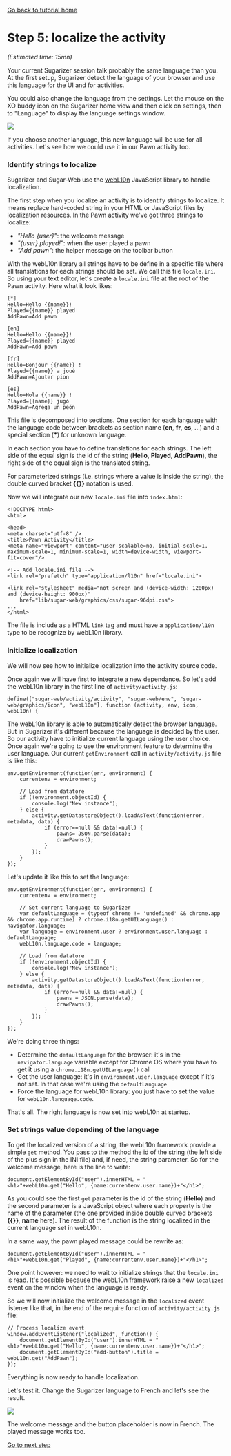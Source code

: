 [Go back to tutorial home](tutorial.md)

# Step 5: localize the activity
*(Estimated time: 15mn)*

Your current Sugarizer session talk probably the same language than you. At the first setup, Sugarizer detect the language of your browser and use this language  for the UI and for activities.

You could also change the language from the settings. Let the mouse on the XO buddy icon on the Sugarizer home view and then click on settings, then to "Language" to display the language settings window.


![](images/tutorial_step5_1.png)

If you choose another language, this new language will be use for all activities. Let's see how we could use it in our Pawn activity too.

### Identify strings to localize

Sugarizer and Sugar-Web use the [webL10n](https://github.com/fabi1cazenave/webL10n) JavaScript library to handle localization.

The first step when you localize an activity is to identify strings to localize. It means replace hard-coded string in your HTML or JavaScript files by localization resources. In the Pawn activity we've got three strings to localize:

* *"Hello {user}"*: the welcome message
* *"{user} played!"*: when the user played a pawn
* *"Add pawn"*: the helper message on the toolbar button

With the webL10n library all strings have to be define in a specific file where all translations for each strings should be set. We call this file `locale.ini`.  So using your text editor, let's create a `locale.ini` file at the root of the Pawn activity. Here what it look likes: 

	[*]
	Hello=Hello {{name}}!
	Played={{name}} played
	AddPawn=Add pawn
	
	[en]
	Hello=Hello {{name}}!
	Played={{name}} played
	AddPawn=Add pawn
	
	[fr]
	Hello=Bonjour {{name}} !
	Played={{name}} a joué
	AddPawn=Ajouter pion
	
	[es]
	Hello=Hola {{name}} !
	Played={{name}} jugó
	AddPawn=Agrega un peón

This file is decomposed into sections. One section for each language with the language code between brackets as section name (**en**, **fr**, **es**, ...) and a special section (**\***) for unknown language.

In each section you have to define translations for each strings. The left side of the equal sign is the id of the string (**Hello**, **Played**, **AddPawn**), the right side of the equal sign is the translated string.

For parameterized strings (i.e. strings where a value is inside the string), the double curved bracket **\{\{\}\}** notation is used.

Now we will integrate our new `locale.ini` file into `index.html`:

	<!DOCTYPE html>
	<html>
	
	<head>
	<meta charset="utf-8" />
	<title>Pawn Activity</title>
	<meta name="viewport" content="user-scalable=no, initial-scale=1, maximum-scale=1, minimum-scale=1, width=device-width, viewport-fit=cover"/>
	
	<!-- Add locale.ini file -->
	<link rel="prefetch" type="application/l10n" href="locale.ini">
	
	<link rel="stylesheet" media="not screen and (device-width: 1200px) and (device-height: 900px)"
		href="lib/sugar-web/graphics/css/sugar-96dpi.css">
	...
	</html>

The file is include as a HTML `link` tag and must have a `application/l10n` type to be recognize by webL10n library.

### Initialize localization

We will now see how to initialize localization into the activity source code.

Once again we will have first to integrate a new dependance. So let's add the webL10n library in the first line of `activity/activity.js`:

	define(["sugar-web/activity/activity", "sugar-web/env", "sugar-web/graphics/icon", "webL10n"], function (activity, env, icon, webL10n) {


The webL10n library is able to automatically detect the browser language. But in Sugarizer it's different because the language is decided by the user. So our activity have to initialize current language using the user choice. Once again we're going to use the environment feature to determine the user language. Our current `getEnvironment` call in `activity/activity.js` file is like this:

	env.getEnvironment(function(err, environment) {
		currentenv = environment;

		// Load from datatore
		if (!environment.objectId) {
			console.log("New instance");
		} else {
			activity.getDatastoreObject().loadAsText(function(error, metadata, data) {
				if (error==null && data!=null) {
					pawns= JSON.parse(data);
					drawPawns();
				}
			});
		}
	});

Let's update it like this to set the language:

	env.getEnvironment(function(err, environment) {
		currentenv = environment;

		// Set current language to Sugarizer
		var defaultLanguage = (typeof chrome != 'undefined' && chrome.app && chrome.app.runtime) ? chrome.i18n.getUILanguage() : navigator.language;
		var language = environment.user ? environment.user.language : defaultLanguage;
		webL10n.language.code = language;

		// Load from datatore
		if (!environment.objectId) {
			console.log("New instance");
		} else {
			activity.getDatastoreObject().loadAsText(function(error, metadata, data) {
				if (error==null && data!=null) {
					pawns = JSON.parse(data);
					drawPawns();
				}
			});
		}
	});

We're doing three things:

* Determine the `defaultLanguage` for the browser: it's in the `navigator.language` variable except for Chrome OS where you have to get it using a `chrome.i18n.getUILanguage()` call
* Get the user language: it's in `environment.user.language` except if it's not set. In that case we're using the `defaultLanguage`
* Force the language for webL10n library: you just have to set the value for `webL10n.language.code`.

That's all. The right language is now set into webL10n at startup.


### Set strings value depending of the language

To get the localized version of a string, the webL10n framework provide a simple `get` method. You pass to the method the id of the string (the left side of the plus sign in the INI file) and, if need, the string parameter. So for the welcome message, here is the line to write:

	document.getElementById("user").innerHTML = "<h1>"+webL10n.get("Hello", {name:currentenv.user.name})+"</h1>";

As you could see the first `get` parameter is the id of the string (**Hello**) and the second parameter is a JavaScript object where each property is the name of the parameter (the one provided inside double curved brackets **\{\{\}\}**, **name** here). The result of the function is the string localized in the current language set in webL10n.

In a same way, the pawn played message could be rewrite as: 

	document.getElementById("user").innerHTML = "<h1>"+webL10n.get("Played", {name:currentenv.user.name})+"</h1>";

One point however: we need to wait to initialize strings that the `locale.ini` is read. It's possible because the webL10n framework raise a new `localized` event on the window when the language is ready.

So we will now initialize the welcome message in the `localized` event listener like that, in the end of the require function of `activity/activity.js` file:

	// Process localize event
	window.addEventListener("localized", function() {
		document.getElementById("user").innerHTML = "<h1>"+webL10n.get("Hello", {name:currentenv.user.name})+"</h1>";
		document.getElementById("add-button").title = webL10n.get("AddPawn");
	});

Everything is now ready to handle localization.

Let's test it. Change the Sugarizer language to French and let's see the result.


![](images/tutorial_step5_2.png)

The welcome message and the button placeholder is now in French. The played message works too.




[Go to next step](tutorial_step6.md)